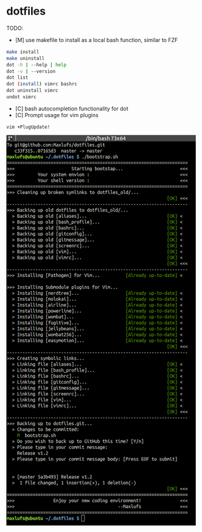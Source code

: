 dotfiles
========

TODO:

- [M] use makefile to install as a local bash function, similar to FZF

```bash
make install
make uninstall
dot -h | --help | help
dot -v | --version
dot list
dot (install) vimrc bashrc
dot uninstall vimrc
undot vimrc
```

- [C] bash autocompletion functionality for dot
- [C] Prompt usage for vim plugins
```
vim +PlugUpdate!
```

![preview](/wiki/screenshots/v1.2.png)
